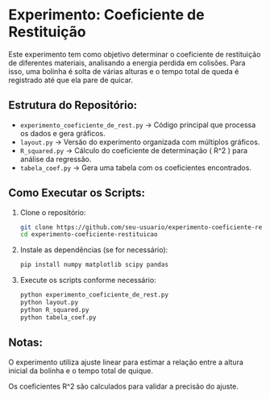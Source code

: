 # Experimento: Coeficiente de Restituição

Este experimento tem como objetivo determinar o coeficiente de restituição de diferentes materiais, analisando a energia perdida em colisões. Para isso, uma bolinha é solta de várias alturas e o tempo total de queda é registrado até que ela pare de quicar.

## Estrutura do Repositório:

- `experimento_coeficiente_de_rest.py` → Código principal que processa os dados e gera gráficos.
- `layout.py` → Versão do experimento organizada com múltiplos gráficos.
- `R_squared.py` → Cálculo do coeficiente de determinação \( R^2 \) para análise da regressão.
- `tabela_coef.py` → Gera uma tabela com os coeficientes encontrados.

## Como Executar os Scripts:

1. Clone o repositório:
   ```sh
   git clone https://github.com/seu-usuario/experimento-coeficiente-restituicao.git
   cd experimento-coeficiente-restituicao

2. Instale as dependências (se for necessário):
   ```sh
   pip install numpy matplotlib scipy pandas

3. Execute os scripts conforme necessário:
   ```sh
   python experimento_coeficiente_de_rest.py
   python layout.py
   python R_squared.py
   python tabela_coef.py

## Notas:

O experimento utiliza ajuste linear para estimar a relação entre a altura inicial da bolinha e o tempo total de quique.

Os coeficientes R^2 são calculados para validar a precisão do ajuste.
